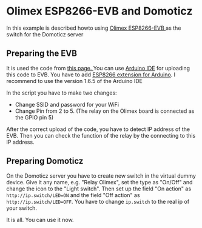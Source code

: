 <h1>Olimex ESP8266-EVB and Domoticz</h1>
<p>In this example is described howto using <a hREf="https://www.olimex.com/Products/IoT/ESP8266-EVB/open-source-hardware">
Olimex ESP8266-EVB </a> as the switch for the Domoticz server</p>
<h2>Preparing the EVB</h2>
<p>It is used the code from <a href="http://www.arduinesp.com/wifiwebserver"> this page. </a> You can use <a href="https://www.arduino.cc/en/Main/Software">
Arduino IDE</a> for uploading this code to EVB. You have to add <a href="https://github.com/esp8266/Arduino">ESP8266 extension for Arduino</a>.
I recommend to use the version 1.6.5 of the Arduino IDE</a></p>
<p>In the script you have to make two changes:</p>
<ul>
<li>Change SSID and password for your WiFi
<li>Change Pin from 2 to 5. (The relay on the Olimex board is connected as the GPIO pin 5)
</ul>
<p>After the correct upload of the code, you have to detect IP address of the EVB.
Then you can check the function of the relay by the connecting to this IP address.</p>
<h2>Preparing Domoticz</h2>
<p>On the Domoticz server you have to create new switch in the virtual dummy device. Give it any name, e.g. "Relay Olimex", set the type as "On/Off" and change the icon to the "Light switch". Then set up the field "On action" as <code>http://ip.switch/LED=ON</code> and the field "Off action" as <code>http://ip.switch/LED=OFF</code>. You have to change <code>ip.switch</code> to the real ip of your switch.</p>
<p>It is all. You can use it now.</p>
